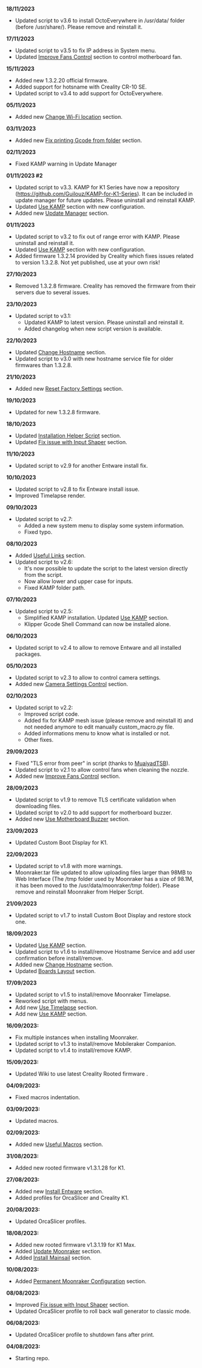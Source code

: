 **18/11/2023**
- Updated script to v3.6 to install OctoEverywhere in /usr/data/ folder (before /usr/share/). Please remove and reinstall it.

**17/11/2023**
- Updated script to v3.5 to fix IP address in System menu.
- Updated [Improve Fans Control](https://github.com/Guilouz/Creality-K1-and-K1-Max/wiki/Improve-Fans-Control) section to control motherboard fan.

**15/11/2023**
- Added new 1.3.2.20 official firmware.
- Added support for hotsname with Creality CR-10 SE.
- Updated script to v3.4 to add support for OctoEverywhere.

**05/11/2023**
- Added new [Change Wi-Fi location](https://github.com/Guilouz/Creality-K1-and-K1-Max/wiki/Change-Wi%E2%80%90Fi-location) section.

**03/11/2023**
- Added new [Fix printing Gcode from folder](https://github.com/Guilouz/Creality-K1-and-K1-Max/wiki/Fix-printing-Gcode-from-folder) section.

**02/11/2023**
- Fixed KAMP warning in Update Manager

**01/11/2023 #2**
- Updated script to v3.3. KAMP for K1 Series have now a repository (https://github.com/Guilouz/KAMP-for-K1-Series). It can be included in update manager for future updates. Please uninstall and reinstall KAMP.
- Updated [Use KAMP](https://github.com/Guilouz/Creality-K1-and-K1-Max/wiki/Use-KAMP) section with new configuration.
- Added new [Update Manager](https://github.com/Guilouz/Creality-K1-and-K1-Max/wiki/Update-Manager) section.

**01/11/2023**
- Updated script to v3.2 to fix out of range error with KAMP. Please uninstall and reinstall it.
- Updated [Use KAMP](https://github.com/Guilouz/Creality-K1-and-K1-Max/wiki/Use-KAMP) section with new configuration.
- Added firmware 1.3.2.14 provided by Creality which fixes issues related to version 1.3.2.8. Not yet published, use at your own risk!

**27/10/2023**
- Removed 1.3.2.8 firmware. Creality has removed the firmware from their servers due to several issues.

**23/10/2023**
- Updated script to v3.1:
  - Updated KAMP to latest version. Please uninstall and reinstall it.
  - Added changelog when new script version is available.

**22/10/2023**
- Updated [Change Hostname](https://github.com/Guilouz/Creality-K1-and-K1-Max/wiki/Change-Hostname) section.
- Updated script to v3.0 with new hostname service file for older firmwares than 1.3.2.8.

**21/10/2023**
- Added new [Reset Factory Settings](https://github.com/Guilouz/Creality-K1-and-K1-Max/wiki/Reset-Factory-Settings) section.

**19/10/2023**
- Updated for new 1.3.2.8 firmware.

**18/10/2023**
- Updated [Installation Helper Script](https://github.com/Guilouz/Creality-K1-and-K1-Max/wiki/Installation-Helper-Script) section.
- Updated [Fix issue with Input Shaper](https://github.com/Guilouz/Creality-K1-and-K1-Max/wiki/Fix-issue-with-Input-Shaper) section.

**11/10/2023**
- Updated script to v2.9 for another Entware install fix.

**10/10/2023**
- Updated script to v2.8 to fix Entware install issue.
- Improved Timelapse render.

**09/10/2023**
- Updated script to v2.7:
  - Added a new system menu to display some system information.
  - Fixed typo.

**08/10/2023**
- Added [Useful Links](https://github.com/Guilouz/Creality-K1-and-K1-Max/wiki/Useful-Links) section.
- Updated script to v2.6:
  - It's now possible to update the script to the latest version directly from the script.
  - Now allow lower and upper case for inputs.
  - Fixed KAMP folder path.

**07/10/2023**
- Updated script to v2.5:
  - Simplified KAMP installation. Updated [Use KAMP](https://github.com/Guilouz/Creality-K1-and-K1-Max/wiki/Use-KAMP) section.
  - Klipper Gcode Shell Command can now be installed alone.

**06/10/2023**
- Updated script to v2.4 to allow to remove Entware and all installed packages.

**05/10/2023**
- Updated script to v2.3 to allow to control camera settings.
- Added new [Camera Settings Control](https://github.com/Guilouz/Creality-K1-and-K1-Max/wiki/Camera-Settings-Control) section.

**02/10/2023**
- Updated script to v2.2:
  - Improved script code.
  - Added fix for KAMP mesh issue (please remove and reinstall it) and not needed anymore to edit manually custom_macro.py file.
  - Added informations menu to know what is installed or not.
  - Other fixes.

**29/09/2023**
- Fixed "TLS error from peer" in script (thanks to [MuaiyadTSB](https://github.com/MuaiyadTSB)).
- Updated script to v2.1 to allow control fans when cleaning the nozzle.
- Added new [Improve Fans Control](https://github.com/Guilouz/Creality-K1-and-K1-Max/wiki/Improve-Fans-Control) section.

**28/09/2023**
- Updated script to v1.9 to remove TLS certificate validation when downloading files.
- Updated script to v2.0 to add support for motherboard buzzer.
- Added new [Use Motherboard Buzzer](https://github.com/Guilouz/Creality-K1-and-K1-Max/wiki/Use-Motherboard-Buzzer) section.

**23/09/2023**
- Updated Custom Boot Display for K1.

**22/09/2023**
- Updated script to v1.8 with more warnings.
- Moonraker.tar file updated to allow uploading files larger than 98MB to Web Interface (The /tmp folder used by Moonraker has a size of 98.1M, it has been moved to the /usr/data/moonraker/tmp folder). Please remove and reinstall Moonraker from Helper Script.

**21/09/2023**
- Updated script to v1.7 to install Custom Boot Display and restore stock one.

**18/09/2023**
- Updated [Use KAMP](https://github.com/Guilouz/Creality-K1-and-K1-Max/wiki/Use-KAMP) section.
- Updated script to v1.6 to install/remove Hostname Service and add user confirmation before install/remove.
- Added new [Change Hostname](https://github.com/Guilouz/Creality-K1-and-K1-Max/wiki/Change-Hostname) section.
- Updated [Boards Layout](https://github.com/Guilouz/Creality-K1-and-K1-Max/wiki/Boards-Layout) section.

**17/09/2023**
- Updated script to v1.5 to install/remove Moonraker Timelapse.
- Reworked script with menus.
- Add new [Use Timelapse](https://github.com/Guilouz/Creality-K1-and-K1-Max/wiki/Use-Timelapse) section.
- Add new [Use KAMP](https://github.com/Guilouz/Creality-K1-and-K1-Max/wiki/Use-KAMP) section.

**16/09/2023:**
- Fix multiple instances when installing Moonraker.
- Updated script to v1.3 to install/remove Mobileraker Companion.
- Updated script to v1.4 to install/remove KAMP.

**15/09/2023:**
- Updated Wiki to use latest Creality Rooted firmware .

**04/09/2023:**
- Fixed macros indentation.

**03/09/2023:**
- Updated macros.

**02/09/2023:**
- Added new [Useful Macros](https://github.com/Guilouz/Creality-K1-and-K1-Max/wiki/Useful-Macros) section.

**31/08/2023:**
- Added new rooted firmware v1.3.1.28 for K1.

**27/08/2023:**
- Added new [Install Entware](https://github.com/Guilouz/Creality-K1-and-K1-Max/wiki/Install-Entware) section.
- Added profiles for OrcaSlicer and Creality K1.

**20/08/2023:**
  - Updated OrcaSlicer profiles.

**18/08/2023:**
- Added new rooted firmware v1.3.1.19 for K1 Max.
- Added [Update Moonraker](https://github.com/Guilouz/Creality-K1-and-K1-Max/wiki/Update-Moonraker) section.
- Added [Install Mainsail](https://github.com/Guilouz/Creality-K1-and-K1-Max/wiki/Install-Mainsail) section.

**10/08/2023:**
- Added [Permanent Moonraker Configuration](https://github.com/Guilouz/Creality-K1-and-K1-Max/wiki/Permanent-Moonraker-Configuration) section.

**08/08/2023:**
- Improved [Fix issue with Input Shaper](https://github.com/Guilouz/Creality-K1-and-K1-Max/wiki/Fix-issue-with-Input-Shaper) section.
- Updated OrcaSlicer profile to roll back wall generator to classic mode.

**06/08/2023:**
  - Updated OrcaSlicer profile to shutdown fans after print.

**04/08/2023:**
  - Starting repo.